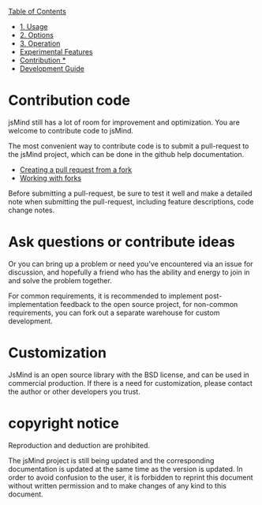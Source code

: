 [Table of Contents](index.md)

* [1. Usage](1.usage.md)
* [2. Options](2.options.md)
* [3. Operation](3.operation.md)
* [Experimental Features](experimental-features.md)
* [Contribution *](4.contribution.md)
* [Development Guide](5.development.md)

Contribution code
===

jsMind still has a lot of room for improvement and optimization. You are welcome to contribute code to jsMind.

The most convenient way to contribute code is to submit a pull-request to the jsMind project, which can be done in the github help documentation.

* [Creating a pull request from a fork](https://help.github.com/en/articles/creating-a-pull-request-from-a-fork)
* [Working with forks](https://help.github.com/en/articles/working-with-forks)

Before submitting a pull-request, be sure to test it well and make a detailed note when submitting the pull-request, including feature descriptions, code change notes.

Ask questions or contribute ideas
===

Or you can bring up a problem or need you've encountered via an issue for discussion, and hopefully a friend who has the ability and energy to join in and solve the problem together.

For common requirements, it is recommended to implement post-implementation feedback to the open source project, for non-common requirements, you can fork out a separate warehouse for custom development.

Customization
===

JsMind is an open source library with the BSD license, and can be used in commercial production. If there is a need for customization, please contact the author or other developers you trust.

copyright notice
===

Reproduction and deduction are prohibited.

The jsMind project is still being updated and the corresponding documentation is updated at the same time as the version is updated. In order to avoid confusion to the user, it is forbidden to reprint this document without written permission and to make changes of any kind to this document.